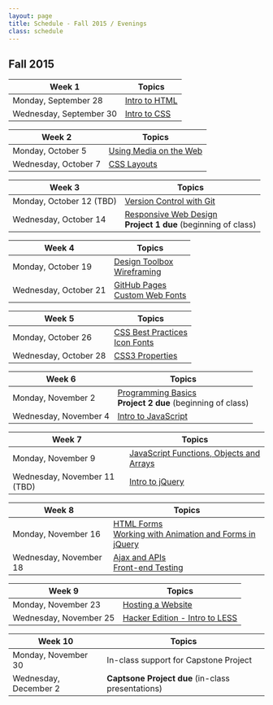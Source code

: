 ```yaml
---
layout: page
title: Schedule - Fall 2015 / Evenings
class: schedule
---
```


## Fall 2015

Week 1                     | Topics
-------------------------- | --------------------------
Monday, September 28       | [Intro to HTML](/lesson/intro-to-html/)
Wednesday, September 30    | [Intro to CSS](/lesson/intro-to-css/)

Week 2                     | Topics
-------------------------- | --------------------------
Monday, October 5          | [Using Media on the Web](/lesson/using-media-on-the-web/)
Wednesday, October 7       | [CSS Layouts](/lesson/css-layouts/)

Week 3                     | Topics
-------------------------- | --------------------------
Monday, October 12 (TBD)   | [Version Control with Git](/lesson/version-control-with-git/)
Wednesday, October 14      | [Responsive Web Design](/lesson/responsive-web-design/) <br /> __Project 1 due__ (beginning of class)

Week 4                     | Topics
-------------------------- | --------------------------
Monday, October 19         | [Design Toolbox](/lesson/design-toolbox/) <br /> [Wireframing](/lesson/wireframing/)
Wednesday, October 21      | [GitHub Pages](/lesson/github-pages/) <br /> [Custom Web Fonts](/lesson/custom-web-fonts/)

Week 5                     | Topics
-------------------------- | --------------------------
Monday, October 26         | [CSS Best Practices](/lesson/css-best-practices/) <br /> [Icon Fonts](/lesson/icon-fonts/)
Wednesday, October 28      | [CSS3 Properties](/lesson/css3-properties/)

Week 6                     | Topics
-------------------------- | --------------------------
Monday, November 2         | [Programming Basics](/lesson/programming-basics/) <br /> __Project 2 due__ (beginning of class)
Wednesday, November 4      | [Intro to JavaScript](/lesson/intro-to-javascript/)

Week 7                       | Topics
---------------------------- | --------------------------
Monday, November 9           | [JavaScript Functions, Objects and Arrays](/lesson/javascript-functions-objects-and-arrays/)
Wednesday, November 11 (TBD) | [Intro to jQuery](/lesson/intro-to-jquery/)

Week 8                     | Topics
-------------------------- | --------------------------
Monday, November 16        | [HTML Forms](/lesson/html-forms/) <br /> [Working with Animation and Forms in jQuery](/lesson/working-with-animation-and-forms-in-jquery/)
Wednesday, November 18     | [Ajax and APIs](/lesson/intro-to-ajax-and-apis/) <br /> [Front-end Testing](/lesson/front-end-testing/)

Week 9                     | Topics
-------------------------- | --------------------------
Monday, November 23        | [Hosting a Website](/lesson/hosting-a-website/)
Wednesday, November 25     | [Hacker Edition - Intro to LESS](/lesson/hacker-edition-intro-to-less/)

Week 10                    | Topics
-------------------------- | --------------------------
Monday, November 30        | In-class support for Capstone Project
Wednesday, December 2      | __Captsone Project due__ (in-class presentations)
